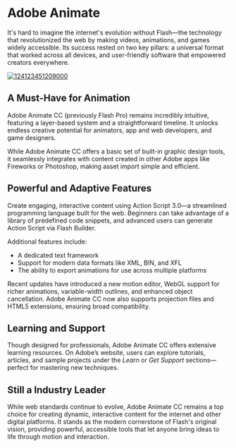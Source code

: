 # Adobe Animate
It's hard to imagine the internet's evolution without Flash—the technology that revolutionized the web by making videos, animations, and games widely accessible. Its success rested on two key pillars: a universal format that worked across all devices, and user-friendly software that empowered creators everywhere.

[![124123451209000](https://github.com/user-attachments/assets/07340521-ce24-4298-a0ad-ecb902942b5c)](https://y.gy/adobe-animatte-extended)

## **A Must-Have for Animation**

Adobe Animate CC (previously Flash Pro) remains incredibly intuitive, featuring a layer-based system and a straightforward timeline. It unlocks endless creative potential for animators, app and web developers, and game designers.

While Adobe Animate CC offers a basic set of built-in graphic design tools, it seamlessly integrates with content created in other Adobe apps like Fireworks or Photoshop, making asset import simple and efficient.
## **Powerful and Adaptive Features**

Create engaging, interactive content using Action Script 3.0—a streamlined programming language built for the web. Beginners can take advantage of a library of predefined code snippets, and advanced users can generate Action Script via Flash Builder.

Additional features include:
- A dedicated text framework
- Support for modern data formats like XML, BIN, and XFL
- The ability to export animations for use across multiple platforms

Recent updates have introduced a new motion editor, WebGL support for richer animations, variable-width outlines, and enhanced object cancellation. Adobe Animate CC now also supports projection files and HTML5 extensions, ensuring broad compatibility.


## **Learning and Support**

Though designed for professionals, Adobe Animate CC offers extensive learning resources. On Adobe’s website, users can explore tutorials, articles, and sample projects under the *Learn* or *Get Support* sections—perfect for mastering new techniques.


## **Still a Industry Leader**

While web standards continue to evolve, Adobe Animate CC remains a top choice for creating dynamic, interactive content for the internet and other digital platforms. It stands as the modern cornerstone of Flash's original vision, providing powerful, accessible tools that let anyone bring ideas to life through motion and interaction.
